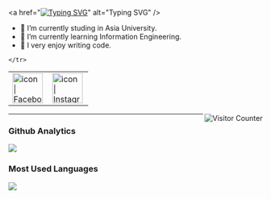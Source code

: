 <a href="<a href="https://git.io/typing-svg"><img src="https://readme-typing-svg.herokuapp.com?font=Fira+Code&pause=1000&width=435&lines=My+name+is+Kai-Zhong+Chen;Hello%2C+Visitor" alt="Typing SVG" /></a>" alt="Typing SVG" /></a>

- 🔭 I’m currently studing in Asia University.
- 🌱 I’m currently learning Information Engineering.
- 👯 I very enjoy writing code.

<table>
  <tbody>
    <tr>
      <td><a href="https://www.facebook.com/profile.php?id=100004265557376"><img align="left" src="https://user-images.githubusercontent.com/8935531/161361100-1fe2b952-4a79-48ec-8646-58f1f4f9738c.gif" alt="icon | Facebook" width="60"/></a></td>
      <td><a href="https://www.instagram.com/zhong_.1006/"><img align="left" src="https://user-images.githubusercontent.com/8935531/161361084-a010cae7-5b98-4d09-a189-03862dc6e86e.gif" alt="icon | Instagram" width="60"/></a></td>
      
    </tr>
  </tbody>
</table>
<img align="right" alt="Visitor Counter" src="https://komarev.com/ghpvc/?username=Jonas1645&style=flat-square&&label=Profile+Views&color=50A1FF">

---

### Github Analytics
<a href="https://github.com/Jonas1645">
  <img src="https://github-readme-stats.vercel.app/api?username=Jonas1645&count_private=true&show_icons=true&include_all_commits=true" />
</a>

### Most Used Languages
<a href="https://github.com/Jonas1645">
  <img src="https://github-readme-stats.vercel.app/api/top-langs/?username=Jonas1645&layout=compact&hide=HTML,CSS,Stylus,CoffeeScript,EJS&langs_count=10" />
</a>
